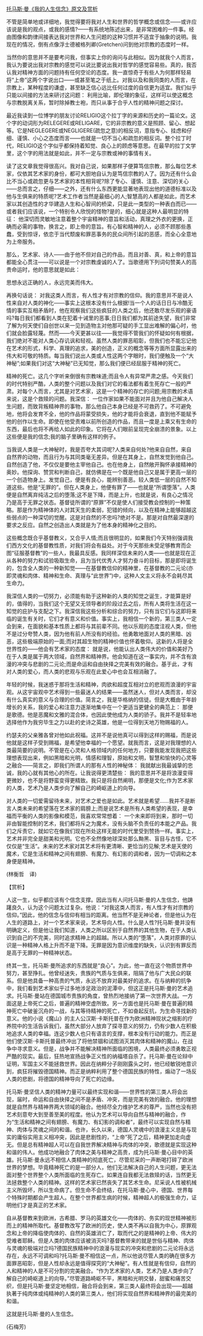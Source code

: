 [托马斯·曼《我的人生信念》原文及赏析](https://www.vrrw.net/wx/12037.html)

不管是简单地或详细地，我觉得要将我对人生和世界的哲学概念或信念——或许应该说是我的观点，或我的感情?——有系统地陈述出来，是非常困难的一件事。经由图像和韵律间接表达我对世界和人生问题的这种习惯并不适宜于抽象的说明。我现在的情况，倒有点像浮士德被格列卿(Gretchen)问到他对宗教的态度时一样。

当然你的意思并不是要考问我，但事实上你的询问与此相似。因为就我个人而言，我认为要说出我对宗教的感觉可以说比要说出我对哲学的感觉容易些。真的，我否认我对精神方面的问题持有任何空论的态度。我一直惊奇于有些人为何那样轻易将“上帝”这两个字说出口——或甚至笔之于纸上。对我以及和我同类的人而言，在宗教上，某种程度的谦虚，甚至缺乏信心远比任何过度的自信更为适宜。我们似乎只能以间接的方法来研讨这问题： 利用比喻，即伦理的象征，这样可以使这概念与宗教脱离关系，暂时除掉教士袍，而只从事于合乎人性的精神问题之探讨。

最近我读到一位博学的朋友讨论RELIGIO这个拉丁字的来源和历史的一篇论文。这个字的动词形为RELEGERE或RELIGARE，它的非宗教的意义是照顾、留心、想起等。它是NEGLEGERE或NEGLIGERE(疏忽之意)的相反词，意指专心、挂虑和仔细、谨慎、小心之态度而言——也就是一切不当心和疏忽的相反词。整个拉丁时代，RELIGIO这个字似乎都保持着知觉、良心上的顾虑等意思。在最早的拉丁文学里，这个字的用法就是如此，并不一定与宗教或神的事情有关。



读了这文章我觉得很高兴。我对自己说，如果那样子便算笃信宗教，那么每位艺术家，仅依其艺术家的身份，都可大胆地自认为是笃信宗教的人了。因为还有什么会比不当心或疏忽更与艺术家的本性相背呢?除了专心、谨慎、注意、深切的关心——总而言之，仔细——之外，还有什么东西更能显著地表现出他的道德标准以及他与生俱来的特质呢?艺术工作者当然是最细心的人;智慧高的人都是如此，而艺术家以其创造性的才华建造人生和心智间的桥梁，只是此一类型的一种表白而已——或者我们应该说，一个特别令人欣悦的怪物?是的，细心就是这种人最明显的特征： 他深切而灵敏地注意着整个宇宙精神的意旨和活动，真理之外衣的更换，正确而必需的事物，换言之，即上帝的意旨。有心智和精神的人，必须不顾那些愚蠢，受到惊讶，依恋于当代颓废和罪恶事务的民众间所引起的恶感，而全心全意地为上帝服务。

那么，艺术家、诗人——由于他不但对自己的作品，而且对善、真，和上帝的意旨都能全心贯注——可以说是一个对宗教虔诚的人了。当歌德用下列词句赞美人的高贵命运时，他的意思就是如此：

思想永远正确的人，永远完美而伟大。

再换句话说： 对我这类人而言，有人性才有对宗教的信仰。我的意思并不是说人性来自对人类的神化——事实上这根本没有什么根据!当一个人的话日日与冷酷无情的事实互相矛盾时，他在观察我们这些疯狂的人类之后，他还敢尽发乐观的豪语吗?每日我们都看到人类在犯着十诫里的恶事;日日我们都为其前途失望，我们非常了解为何天使们自创世以来一见到造物主对他那可疑的手工显出难解的偏心时，他们就会脸露轻蔑。然而——今天更甚以往——我觉得不管我们的怀疑如何有根据，我们绝对不能对人类心存讥讽和轻视。虽然人类的罪恶昭彰，但我们也不能忘记他在艺术的形式，科学、真理的追求，美的创造，正义的概念等等方面所显露出来的伟大和可敬的特质。每当我们说出人类或人性这两个字眼时，我们便触及一个“大神秘”;如果我们对这“大神秘”已无知觉，那么我们便已经屈服于精神的死亡。

精神的死亡。这几个字听来倒很有宗教味道;而且令人有异常严肃之感。今天我们的时代特别严酷，人类的整个问题以及我们对它的看法都有着生死存亡一般的严肃。对每个人而言，尤其是对艺术家，这是一个精神的存亡的问题;用宗教的术语来说，这是个救赎的问题。我深信： 一位作家如果不能面对并且为他自己解决人生问题，而致背叛精神界的事物，那么他自己本身已经是不可救药了。不可避免地，他将会发育不全，他的作品将蒙受损失，他的才能将会衰退，直到他不能赋予他的创作以生命。即使在他受责难以前所创造的作品，而且一度是上乘又有生命的东西，最后也将不再给人如此的印象。它将在人们眼前呈现完全崩溃的景象。以上这些便是我的信念;我的脑子里确有这样的例子。

当我说人类是一大神秘时，我是否夸大其词呢?人类来自何处?他来自自然，来自自然界的动物，而且行为与其同类毫无差异。但是在其身上，自然发觉到他自己。自然创造了他，不仅仅是要他主宰他自己。也在他身上，自然敞开胸怀承接精神的奥妙。他探询、赞赏和判断自己，就仿佛是在一个既是他自己又是属于更高一层的一个创造物身上。发觉自己，便是有良心，能辨别善恶。较人类低一层的自然不知道这些。他是“无罪的”。但在人类身上，他便有罪了——也就是“所谓堕落”。人类便是自然离弃纯洁之后的堕落;这不是下降，而是上升，也就是说，有良心之情况乃是高于无罪之状态。基督徒所谓的“原罪”不仅是使人们接受教会控制的一种策略。那是作为精神体的人对其天生的柔弱，犯错的倾向，以及在精神上能够超越这些弱点的一种深切的觉醒。这是对自然的不忠吗?绝对不是。那是对自然最深邃的要求之反应。自然之创造出人类就是为了他本身的精神化之目的。

这些概念既合乎基督教义，又合乎人情;而且很明显的，如果我们今天特别强调我们西方文化的基督教性质，对我们将会有益处。对于今天那些未受足够教育而企图“征服基督教”的一些人，我最具反感。我同样深信未来的人类——也就是现在正从各种的努力和试验吸取生命，且为当代优秀人才努力奋斗的目标，那是即将诞生的，包含全人类的一种新知觉——在基督教信仰的精神里，在基督教的二元论(亦即灵魂和肉体、精神和生命、真理与“此世界”)中，这种人文主义将永不会耗尽其生命力。

我深信人类的一切努力，必须能有助于这种新的人类的知觉之诞生，才能算是好的，值得的，当我们这个无望又无领导者的阶段过去之后，所有人类将生活在这一知觉的庇护与支配之下。我深信我这些分析和综合的努力，只有当它们与这即将来临的诞生有关时，它们才有意义和价值。事实上，我相信一个新的，第三类人一定会到来，在面貌和基本性质上都将与其前辈不同。他以乐观的态度注视人类，但他不是过分夸赞人类，因为他有前人所没有的经验。他勇敢地面对人类的黑暗、凶恶，这些极端原始的一面;而对其超生物的精神价值也怀着敬仰。这新的人将是全世界性的——他会有艺术家的态度： 就是说，他能认出人类伟大的价值和美好乃在于人类是属于两大领域，自然界和精神界。他会知道在这一事实内，并不含有浪漫的冲突与悲剧的二元论;而是命运和自由抉择之完美有效的融合。基于此，才有对人类的爱心，而人类的悲观与乐观在此爱心中也会互相消融了。

年轻的时候，我迷惑于那将生活和精神，肉欲和超度互相对立的悲观而浪漫的宇宙观。从这宇宙观中艺术得到一些最迷人的结果——虽然迷人，但对人类而言，却没有什么真实的意义与合理的价值。简言之，我是华格纳的信徒。但是大概由于年龄增长的关系，我的爱心和注意力逐渐地集中在一个更适当更健全的典范上： 那便是歌德。他是恶魔和文雅的混合体，也因此使他成为人类的骄子。我并不是轻率地选择他作为我穷毕生之力以赴的史诗之英雄，他是一位得到天地万物赐福的人。

约瑟夫的父亲雅各曾对他如此祝福。这并不是说他真可以得到这样的赐福，而是说他就是这样子受到赐福，是希望他幸福的一个愿望。就我而言，这是对我理想的人类最简要的说明。不管是在心灵和人格领域内的任何地方，只要我能发现我把这些理想表现出来，例如黑暗和光明，情感和理智，原始和文明，智慧和愉快的心灵等之融合——简言之，即我们所谓人的那有人性的神秘体： 我就献出我最诚挚的忠诚，我的心就有其他心的所在。让我说得更清楚些： 我的意思并不是将浪漫变得更微妙，也不是将野蛮变得更精致。我只是将自然阐明，那便是文化;作为艺术家的人类，艺术乃是人类步向了解自己的崎岖道上的向导。

对人类的一切爱需留待未来，对艺术之爱也是如此。艺术就是希望……我并不是断言人类未来的希望落在艺术家的肩膀上;而是说艺术是所有人类希望的表现，是幸福而平衡的人类的影像和模范，我喜欢常常想着： 一个未来即将到来，那时一切非由智能控制的艺术，我们都将斥之为魔术，没有头脑不负责任的本能之产品。我们之斥责它，就如它在像我们现在所处这样无能的时代里受到赞扬一样。事实上，艺术并非完全是甜美和光明。它也不全然像地球深处那么黝黑、盲目与古怪，它不仅仅是“生活”。未来的艺术家对其艺术将有更清晰、更恰当的见解;艺术是天使的魔术，它是生活和精神之间有翅膀、有魔力、有幻影的调和者，因为一切调和之本身便是精神。

(林衡哲　译)

【赏析】

人这一生，似乎都应该有个信念支撑。因此当有人问托马斯·曼的人生信念，他踌躇良久，认为这个问题太过复杂。他说：“对我这类人而言，有人性才有对宗教的信仰。”因此，他的信念与信仰有相当的距离。他当然不是无神论者，但是他认为在人生的道路上，对一个艺术家来说，艺术导向人性。什么是人性?托马斯·曼并没有明确定义，但是他让我们知道，人类之所以区别于自然界的其他生物，在于人类认识到自己的不完美，同时追求精神上的超越。所以人类的“堕落”，人类对原罪的认识是一种精神人格上升而不是下降。无罪是因为意识维度的缺失，认识到有罪反而是高于无罪的一种精神状态。

终其一生，托马斯·曼所追求的东西就是“良心”。为此，他一直在这个物质世界中努力，甚至挣扎。他曾经迷失，贵族的气质与生俱来，阻隔了他与广大民众的联系。但是他具备一种高贵的气质，永远不放弃对最美好的追求。在与纳粹的抗争中，我们看到艺术家似乎过多地涉足政治的泥潭中，但这正是托马斯·曼的艺术追求。托马斯·曼站在德国城市贵族的角度，曾热烈地接纳了第一次世界大战。一方面这是上帝死亡之后，普遍的精神空虚所致。另一方面也是托马斯·曼在普遍的精神死亡中破釜沉舟的一战，与其等待精神的死亡，不如奋起反抗，为生命寻找新的意义。他的小说《魔山》的主人公汉斯·卡斯托普在作为欧洲精神现状之缩影的疗养院中的生活告诉我们，虽然大部分人放弃了探寻意义的努力，仍有少数人在积极地追求人类的幸福。连这少数人也只有语言的支撑，根本没有行动的能力。而正是他们使汉斯·卡斯托普最终冲出了将他禁锢和试图消灭其肉体和精神的魔山，在战争中寻求意义。但是，战争并不能解决精神所面临的困境，人类最终必须勇敢正视严酷的现实。最后，狂热地宣扬战争正义性的纳福塔自杀了。托马斯·曼在论辩中证明，军国主义不能拯救世界。因此在纳粹分子刚刚露头之时，他已经敏锐地意识到，疯狂将摧毁德国精神。而正是纳粹利用了整个德国民族的特性，煽动了一场反人类的悲剧，将德国的精神导向了死亡的边缘。

托马斯·曼坚信人类的精神力量可以最终实现和谐——世界性的第三类人将会出现，届时，命运和自由抉择之间不是矛盾、冲突，而是完美有效的融合。他的理想就是自然界与精神界两大领域的融合。他倾尽全力维护艺术的尊严，当然也没有把艺术刻意夸大到至善至美的程度。他认为艺术可以导向自然与精神的融合，作为“生活和精神之间有翅膀、有魔力、有幻影的调和者”，最终可以实现自然与精神、肉体与灵魂之间的和谐。也许，长久以来，德国人灵魂中的浪漫主义总是与现实的庸俗实用主义相冲突，因此是悲剧性的，“上帝”死了之后，精神更加走向虚无。但是总有精神超人可以在自我世界解决精神与肉体的冲突，歌德就是实现这种和谐的伟人。他成功地融合了肉体之美与精神之高贵，成为托马斯·曼心目中的英雄。托马斯·曼永远不相信人类精神的彻底死亡，尽管尼采的一声断喝打碎了欧洲世界的梦想。毕竟精神死亡的是一部分人，他们无法解决自己的人生问题，更无法面对整个世界整个人类所面临的生死存亡。如果连自我都无法救赎的话，当然更无法拯救整个人类的精神。这样的艺术家已然丧失了其艺术生命。尼采说人性被机械主义所毁坏，所以生命病了。但生命不会终结，在托马斯·曼心中，德国、世界每个特殊时期都会产生超人。在整个世界都生病的时候，精神超人的极强生命力，证明他们才是真正的艺术家。

自从基督教来到欧洲，古希腊、罗马的英雄文化——肉体的、务实的现世精神被形而上的精神所取代。基督教改写了欧洲的历史，使人类不再以自我为中心，原罪观念和上帝的降临使肉体的、自然的英雄消亡了，取而代之的是精神的上帝、伟大的受难者耶稣。但是人类的肉体应该被消灭吗?基督教带来的就是世俗与精神、肉体与灵魂的极端对立吗?德国民族精神中的浪漫与现实的冲突和悲剧的二元论将永远存在，永远不可调和吗?托马斯·曼不相信这一点，所以他说尽管人类的确在很多方面罪恶昭彰，但是人性却永远是值得探究的“大神秘”。有人性就是有信仰，自然的人和精神的人是不可分割的完美融合。“作为艺术家的人类，艺术乃是人类步向了解自己的崎岖道上的向导。”尽管道路崎岖不平，黑暗和光明交替，甜蜜和痛苦交织，但是托马斯·曼坚定地相信，融合将会到来，第三类人最终将会出现——超越执著于纯肉体或纯精神的人类的第三类人，他们将实现自然界和精神界的最完美的和谐。

这就是托马斯·曼的人生信念。

(石梅芳)

